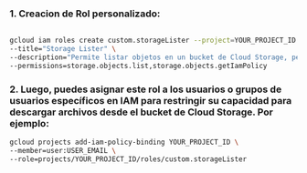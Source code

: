 ### 1. **Creacion de Rol personalizado:**

```bash

gcloud iam roles create custom.storageLister --project=YOUR_PROJECT_ID \
--title="Storage Lister" \
--description="Permite listar objetos en un bucket de Cloud Storage, pero no permite descargar el contenido de los objetos." \
--permissions=storage.objects.list,storage.objects.getIamPolicy

```

### 2. Luego, puedes asignar este rol a los usuarios o grupos de usuarios específicos en IAM para restringir su capacidad para descargar archivos desde el bucket de Cloud Storage. Por ejemplo:

```bash
gcloud projects add-iam-policy-binding YOUR_PROJECT_ID \
--member=user:USER_EMAIL \
--role=projects/YOUR_PROJECT_ID/roles/custom.storageLister
```

